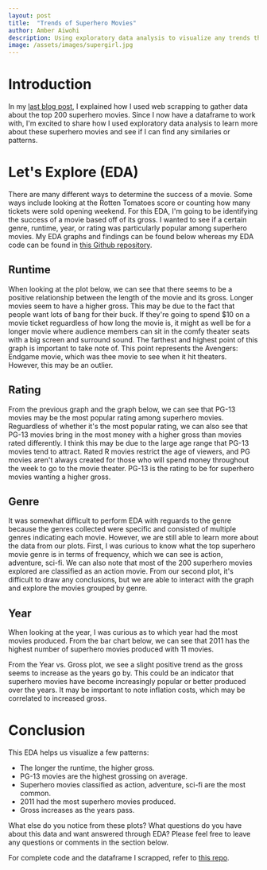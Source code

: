 ```yaml
---
layout: post
title:  "Trends of Superhero Movies"
author: Amber Aiwohi
description: Using exploratory data analysis to visualize any trends that superhero movies have. 
image: /assets/images/supergirl.jpg
---
```

# Introduction
In my [last blog post](https://amberaiwohi.github.io/my386blog/2023/03/13/data-collection.html), I explained how I used web scrapping to gather data about the top 200 superhero movies. Since I now have a dataframe to work with, I'm excited to share how I used exploratory data analysis to learn more about these superhero movies and see if I can find any similaries or patterns. 

# Let's Explore (EDA)
There are many different ways to determine the success of a movie. Some ways include looking at the Rotten Tomatoes score or counting how many tickets were sold opening weekend. For this EDA, I'm going to be identifying the success of a movie based off of its gross. I wanted to see if a certain genre, runtime, year, or rating was particularly popular among superhero movies. My EDA graphs and findings can be found below whereas my EDA code can be found in [this Github repository](https://github.com/AmberAiwohi/superheros).

## Runtime
When looking at the plot below, we can see that there seems to be a positive relationship between the length of the movie and its gross. Longer movies seem to have a higher gross. This may be due to the fact that people want lots of bang for their buck. If they're going to spend $10 on a movie ticket reguardless of how long the movie is, it might as well be for a longer movie where audience members can sit in the comfy theater seats with a big screen and surround sound. The farthest and highest point of this graph is important to take note of. This point represents the Avengers: Endgame movie, which was thee movie to see when it hit theaters. However, this may be an outlier. 

## Rating
From the previous graph and the graph below, we can see that PG-13 movies may be the most popular rating among superhero movies. Reguardless of whether it's the most popular rating, we can also see that PG-13 movies bring in the most money with a higher gross than movies rated differently. I think this may be due to the large age range that PG-13 movies tend to attract. Rated R movies restrict the age of viewers, and PG movies aren't always created for those who will spend money throughout the week to go to the movie theater. PG-13 is the rating to be for superhero movies wanting a higher gross. 

## Genre
It was somewhat difficult to perform EDA with reguards to the genre because the genres collected were specific and consisted of multiple genres indicating each movie. However, we are still able to learn more about the data from our plots. First, I was curious to know what the top superhero movie genre is in terms of frequency, which we can see is action, adventure, sci-fi. We can also note that most of the 200 superhero movies explored are classified as an action movie. From our second plot, it's difficult to draw any conclusions, but we are able to interact with the graph and explore the movies grouped by genre. 

## Year
When looking at the year, I was curious as to which year had the most movies produced. From the bar chart below, we can see that 2011 has the highest number of superhero movies produced with 11 movies. 

From the Year vs. Gross plot, we see a slight positive trend as the gross seems to increase as the years go by. This could be an indicator that superhero movies have become increasingly popular or better produced over the years. It may be important to note inflation costs, which may be correlated to increased gross. 

# Conclusion
This EDA helps us visualize a few patterns:

- The longer the runtime, the higher gross.
- PG-13 movies are the highest grossing on average. 
- Superhero movies classified as action, adventure, sci-fi are the most common.
- 2011 had the most superhero movies produced.
- Gross increases as the years pass.

What else do you notice from these plots? What questions do you have about this data and want answered through EDA? Please feel free to leave any questions or comments in the section below. 

For complete code and the dataframe I scrapped, refer to [this repo](https://github.com/AmberAiwohi/superheros).
